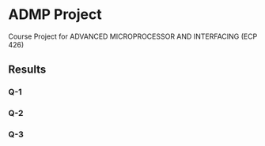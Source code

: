 # ADMP Project
Course Project for ADVANCED MICROPROCESSOR AND INTERFACING 
(ECP 426)

## Results
### Q-1  

### Q-2

### Q-3
